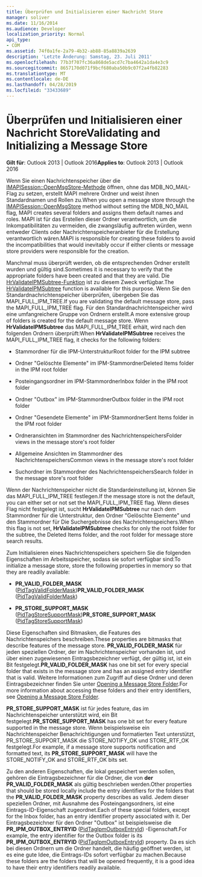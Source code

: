```yaml
---
title: Überprüfen und Initialisieren einer Nachricht Store
manager: soliver
ms.date: 11/16/2014
ms.audience: Developer
localization_priority: Normal
api_type:
- COM
ms.assetid: 74f0a1fe-2a79-4b32-ab88-85a8839a2639
description: 'Letzte Änderung: Samstag, 23. Juli 2011'
ms.openlocfilehash: 77b3f707fc36a868de5acd7c7ba4642a1da4e3c9
ms.sourcegitcommit: 8657170d071f9bcf680aba50b9c07f2a4fb82283
ms.translationtype: MT
ms.contentlocale: de-DE
ms.lasthandoff: 04/28/2019
ms.locfileid: "33433689"
---
```

# <a name="validating-and-initializing-a-message-store"></a><span data-ttu-id="c8ae6-103">Überprüfen und Initialisieren einer Nachricht Store</span><span class="sxs-lookup"><span data-stu-id="c8ae6-103">Validating and Initializing a Message Store</span></span>

  
  
<span data-ttu-id="c8ae6-104">**Gilt für**: Outlook 2013 | Outlook 2016</span><span class="sxs-lookup"><span data-stu-id="c8ae6-104">**Applies to**: Outlook 2013 | Outlook 2016</span></span> 
  
<span data-ttu-id="c8ae6-105">Wenn Sie einen Nachrichtenspeicher über die [IMAPISession::OpenMsgStore-Methode](imapisession-openmsgstore.md) öffnen, ohne das MDB_NO_MAIL-Flag zu setzen, erstellt MAPI mehrere Ordner und weist ihnen Standardnamen und Rollen zu.</span><span class="sxs-lookup"><span data-stu-id="c8ae6-105">When you open a message store through the [IMAPISession::OpenMsgStore](imapisession-openmsgstore.md) method without setting the MDB_NO_MAIL flag, MAPI creates several folders and assigns them default names and roles.</span></span> <span data-ttu-id="c8ae6-106">MAPI ist für das Erstellen dieser Ordner verantwortlich, um die Inkompatibilitäten zu vermeiden, die zwangsläufig auftreten würden, wenn entweder Clients oder Nachrichtenspeicheranbieter für die Erstellung verantwortlich wären.</span><span class="sxs-lookup"><span data-stu-id="c8ae6-106">MAPI is responsible for creating these folders to avoid the incompatibilities that would inevitably occur if either clients or message store providers were responsible for the creation.</span></span> 
  
<span data-ttu-id="c8ae6-107">Manchmal muss überprüft werden, ob die entsprechenden Ordner erstellt wurden und gültig sind.</span><span class="sxs-lookup"><span data-stu-id="c8ae6-107">Sometimes it is necessary to verify that the appropriate folders have been created and that they are valid.</span></span> <span data-ttu-id="c8ae6-108">Die [HrValidateIPMSubtree-Funktion](hrvalidateipmsubtree.md) ist zu diesem Zweck verfügbar.</span><span class="sxs-lookup"><span data-stu-id="c8ae6-108">The [HrValidateIPMSubtree](hrvalidateipmsubtree.md) function is available for this purpose.</span></span> <span data-ttu-id="c8ae6-109">Wenn Sie den Standardnachrichtenspeicher überprüfen, übergeben Sie das MAPI_FULL_IPM_TREE.</span><span class="sxs-lookup"><span data-stu-id="c8ae6-109">If you are validating the default message store, pass the MAPI_FULL_IPM_TREE flag.</span></span> <span data-ttu-id="c8ae6-110">Für den Standardnachrichtenspeicher wird eine umfangreichere Gruppe von Ordnern erstellt.</span><span class="sxs-lookup"><span data-stu-id="c8ae6-110">A more extensive group of folders is created for the default message store.</span></span> <span data-ttu-id="c8ae6-111">Wenn **HrValidateIPMSubtree** das MAPI_FULL_IPM_TREE erhält, wird nach den folgenden Ordnern überprüft:</span><span class="sxs-lookup"><span data-stu-id="c8ae6-111">When **HrValidateIPMSubtree** receives the MAPI_FULL_IPM_TREE flag, it checks for the following folders:</span></span> 
  
- <span data-ttu-id="c8ae6-112">Stammordner für die IPM-Unterstruktur</span><span class="sxs-lookup"><span data-stu-id="c8ae6-112">Root folder for the IPM subtree</span></span>
    
- <span data-ttu-id="c8ae6-113">Ordner "Gelöschte Elemente" im IPM-Stammordner</span><span class="sxs-lookup"><span data-stu-id="c8ae6-113">Deleted Items folder in the IPM root folder</span></span>
    
- <span data-ttu-id="c8ae6-114">Posteingangsordner im IPM-Stammordner</span><span class="sxs-lookup"><span data-stu-id="c8ae6-114">Inbox folder in the IPM root folder</span></span>
    
- <span data-ttu-id="c8ae6-115">Ordner "Outbox" im IPM-Stammordner</span><span class="sxs-lookup"><span data-stu-id="c8ae6-115">Outbox folder in the IPM root folder</span></span>
    
- <span data-ttu-id="c8ae6-116">Ordner "Gesendete Elemente" im IPM-Stammordner</span><span class="sxs-lookup"><span data-stu-id="c8ae6-116">Sent Items folder in the IPM root folder</span></span>
    
- <span data-ttu-id="c8ae6-117">Ordneransichten im Stammordner des Nachrichtenspeichers</span><span class="sxs-lookup"><span data-stu-id="c8ae6-117">Folder views in the message store's root folder</span></span>
    
- <span data-ttu-id="c8ae6-118">Allgemeine Ansichten im Stammordner des Nachrichtenspeichers</span><span class="sxs-lookup"><span data-stu-id="c8ae6-118">Common views in the message store's root folder</span></span>
    
- <span data-ttu-id="c8ae6-119">Suchordner im Stammordner des Nachrichtenspeichers</span><span class="sxs-lookup"><span data-stu-id="c8ae6-119">Search folder in the message store's root folder</span></span>
    
<span data-ttu-id="c8ae6-120">Wenn der Nachrichtenspeicher nicht die Standardeinstellung ist, können Sie das MAPI_FULL_IPM_TREE festlegen.</span><span class="sxs-lookup"><span data-stu-id="c8ae6-120">If the message store is not the default, you can either set or not set the MAPI_FULL_IPM_TREE flag.</span></span> <span data-ttu-id="c8ae6-121">Wenn dieses Flag nicht festgelegt ist, sucht **HrValidateIPMSubtree** nur nach dem Stammordner für die Unterstruktur, den Ordner "Gelöschte Elemente" und den Stammordner für Die Suchergebnisse des Nachrichtenspeichers.</span><span class="sxs-lookup"><span data-stu-id="c8ae6-121">When this flag is not set, **HrValidateIPMSubtree** checks for only the root folder for the subtree, the Deleted Items folder, and the root folder for message store search results.</span></span> 
  
<span data-ttu-id="c8ae6-122">Zum Initialisieren eines Nachrichtenspeichers speichern Sie die folgenden Eigenschaften im Arbeitsspeicher, sodass sie sofort verfügbar sind:</span><span class="sxs-lookup"><span data-stu-id="c8ae6-122">To initialize a message store, store the following properties in memory so that they are readily available:</span></span>
  
- <span data-ttu-id="c8ae6-123">**PR_VALID_FOLDER_MASK** ([PidTagValidFolderMask](pidtagvalidfoldermask-canonical-property.md))</span><span class="sxs-lookup"><span data-stu-id="c8ae6-123">**PR_VALID_FOLDER_MASK** ([PidTagValidFolderMask](pidtagvalidfoldermask-canonical-property.md))</span></span>
    
- <span data-ttu-id="c8ae6-124">**PR_STORE_SUPPORT_MASK** ([PidTagStoreSupportMask](pidtagstoresupportmask-canonical-property.md))</span><span class="sxs-lookup"><span data-stu-id="c8ae6-124">**PR_STORE_SUPPORT_MASK** ([PidTagStoreSupportMask](pidtagstoresupportmask-canonical-property.md))</span></span>
    
<span data-ttu-id="c8ae6-125">Diese Eigenschaften sind Bitmasken, die Features des Nachrichtenspeichers beschreiben.</span><span class="sxs-lookup"><span data-stu-id="c8ae6-125">These properties are bitmasks that describe features of the message store.</span></span> <span data-ttu-id="c8ae6-126">**PR_VALID_FOLDER_MASK** für jeden speziellen Ordner, der im Nachrichtenspeicher vorhanden ist, und über einen zugewiesenen Eintragsbezeichner verfügt, der gültig ist, ist ein Bit festgelegt.</span><span class="sxs-lookup"><span data-stu-id="c8ae6-126">**PR_VALID_FOLDER_MASK** has one bit set for every special folder that exists in the message store and has an assigned entry identifier that is valid.</span></span> <span data-ttu-id="c8ae6-127">Weitere Informationen zum Zugriff auf diese Ordner und deren Eintragsbezeichner finden Sie unter [Opening a Message Store Folder](opening-a-message-store-folder.md).</span><span class="sxs-lookup"><span data-stu-id="c8ae6-127">For more information about accessing these folders and their entry identifiers, see [Opening a Message Store Folder](opening-a-message-store-folder.md).</span></span> 
  
 <span data-ttu-id="c8ae6-128">**PR_STORE_SUPPORT_MASK** ist für jedes feature, das im Nachrichtenspeicher unterstützt wird, ein Bit festgelegt.</span><span class="sxs-lookup"><span data-stu-id="c8ae6-128">**PR_STORE_SUPPORT_MASK** has one bit set for every feature supported in the message store.</span></span> <span data-ttu-id="c8ae6-129">Wenn beispielsweise ein Nachrichtenspeicher Benachrichtigungen und  formatierten Text unterstützt, PR_STORE_SUPPORT_MASK die STORE_NOTIFY_OK und STORE_RTF_OK festgelegt.</span><span class="sxs-lookup"><span data-stu-id="c8ae6-129">For example, if a message store supports notification and formatted text, its **PR_STORE_SUPPORT_MASK** will have the STORE_NOTIFY_OK and STORE_RTF_OK bits set.</span></span> 
  
<span data-ttu-id="c8ae6-130">Zu den anderen Eigenschaften, die lokal gespeichert werden sollen, gehören die Eintragsbezeichner für die Ordner, die von **der PR_VALID_FOLDER_MASK** als gültig beschrieben werden.</span><span class="sxs-lookup"><span data-stu-id="c8ae6-130">Other properties that should be stored locally include the entry identifiers for the folders that the **PR_VALID_FOLDER_MASK** property describes as valid.</span></span> <span data-ttu-id="c8ae6-131">Jedem dieser speziellen Ordner, mit Ausnahme des Posteingangsordners, ist eine Eintrags-ID-Eigenschaft zugeordnet.</span><span class="sxs-lookup"><span data-stu-id="c8ae6-131">Each of these special folders, except for the Inbox folder, has an entry identifier property associated with it.</span></span> <span data-ttu-id="c8ae6-132">Der Eintragsbezeichner für den Ordner "Outbox" ist beispielsweise die **PR_IPM_OUTBOX_ENTRYID** ([PidTagIpmOutboxEntryId](pidtagipmoutboxentryid-canonical-property.md)) -Eigenschaft.</span><span class="sxs-lookup"><span data-stu-id="c8ae6-132">For example, the entry identifier for the Outbox folder is its **PR_IPM_OUTBOX_ENTRYID** ([PidTagIpmOutboxEntryId](pidtagipmoutboxentryid-canonical-property.md)) property.</span></span> <span data-ttu-id="c8ae6-133">Da es sich bei diesen Ordnern um die Ordner handelt, die häufig geöffnet werden, ist es eine gute Idee, die Eintrags-IDs sofort verfügbar zu machen.</span><span class="sxs-lookup"><span data-stu-id="c8ae6-133">Because these folders are the folders that will be opened frequently, it is a good idea to have their entry identifiers readily available.</span></span>
  

